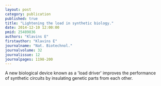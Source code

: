 ```yaml
---
layout: post
category: publication
published: true
title: "Lightening the load in synthetic biology."
date: 2014-12-10 12:00:00
pmid: 25489836
authors: "Klavins E"
firstauthor: "Klavins E"
journalname: "Nat. Biotechnol."
journalvolume: 32
journalissue: 12
journalpages: 1198-200
---
```


A new biological device known as a 'load driver' improves the performance of synthetic circuits by insulating genetic parts from each other.

